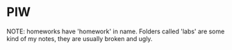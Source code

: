 # PIW
NOTE: homeworks have 'homework' in name. Folders called 'labs' are some kind of my notes, they are usually broken and ugly.